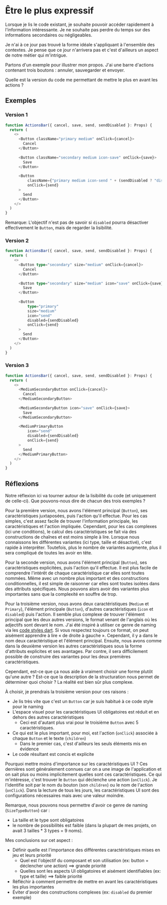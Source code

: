 # Être le plus expressif

Lorsque je lis le code existant, je souhaite pouvoir accéder rapidement à l'information intéressante.
Je ne souhaite pas perdre du temps sur des informations secondaires ou négligeables.

Je n'ai à ce jour pas trouvé la forme idéale s'appliquant à l'ensemble des contextes.
Je pense que ce jour n'arrivera pas et c'est d'ailleurs un aspect de notre métier qui m'intrigue.

Partons d'un exemple pour illustrer mon propos.
J'ai une barre d'actions contenant trois boutons : annuler, sauvegarder et envoyer.

Quelle est la version du code me permettant de mettre le plus en avant les actions ?

## Exemples

### Version 1

```typescript jsx
function ActionsBar({ cancel, save, send, sendDisabled }: Props) {
  return (
    <>
      <Button className="primary medium" onClick={cancel}>
        Cancel
      </Button>
    
      <Button className="secondary medium icon-save" onClick={save}>
        Save
      </Button>
    
      <Button
          className={"primary medium icon-send " + (sendDisabled ? "disabled" : "")}
          onClick={send}
      >
        Send
      </Button>
    </>
  )
}
```

Remarque: L'objectif n'est pas de savoir si `disabled` pourra désactiver effectivement le `Button`, mais de regarder la lisibilité.

### Version 2

```typescript jsx
function ActionsBar({ cancel, save, send, sendDisabled }: Props) {
  return (
    <>
      <Button type="secondary" size="medium" onClick={cancel}>
        Cancel
      </Button>
    
      <Button type="secondary" size="medium" icon="save" onClick={save}>
        Save
      </Button>
    
      <Button
          type="primary"
          size="medium"
          icon="send"
          disabled={sendDisabled}
          onClick={send}
      >
        Send
      </Button>
    </>
  )
}
```

### Version 3

```typescript jsx
function ActionsBar({ cancel, save, send, sendDisabled }: Props) {
  return (
    <>
      <MediumSecondaryButton onClick={cancel}>
        Cancel
      </MediumSecondaryButton>
    
      <MediumSecondaryButton icon="save" onClick={save}>
        Save
      </MediumSecondaryButton>
    
      <MediumPrimaryButton
          icon="send"
          disabled={sendDisabled}
          onClick={send}
      >
        Send
      </MediumPrimaryButton>
    </>
  )
}
```

## Réflexions

Notre réflexion ici va tourner autour de la lisibilité du code (et uniquement de celle-ci).
Que pouvons-nous dire de chacun des trois exemples ?


Pour la première version, nous avons l'élément principal (`Button`), ses caractéristiques juxtaposées, puis l'action qu'il effectue.
Pour les cas simples, c'est assez facile de trouver l'information principale, les caractéristiques et l'action impliquée.
Cependant, pour les cas complexes (ici une conditions), le calcul des caractéristiques se fait via des constructions de chaînes et est moins simple à lire.
Lorsque nous connaissons les différentes variantes (ici type, taille et désactivé), c'est rapide à interprêter.
Toutefois, plus le nombre de variantes augmente, plus il sera compliqué de toutes les avoir en tête.

Pour la seconde version, nous avons l'élément principal (`Button`), ses caractéristiques explicitées, puis l'action qu'il effectue.
Il est plus facile de comprendre l'intérêt de chaque caractéristique car elles sont toutes nommées.
Même avec un nombre plus important et des constructions conditionnelles, il est simple de raisonner car elles sont toutes isolées dans des attributs spécifiques.
Nous pouvons alors avoir des variantes plus importantes sans que la complexité en souffre de trop.

Pour la troisième version, nous avons deux caractéristiques (`Medium` et `Primary`), l'élément principale (`Button`), d'autres caractéristiques (`icon` et `disabled`) puis l'action.
Il semble plus complexe de trouver l'élément principal que les deux autres versions, le format venant de l'anglais où les adjectifs sont devant le nom.
J'ai été inspiré à utiliser ce genre de naming via les [code styles dart](https://dart.dev/guides/language/effective-dart/design#prefer-putting-the-most-descriptive-noun-last).
Si vous respectez toujours ce format, on peut aisément apprendre à lire « de droite à gauche ».
Cependant, il y a dans le nom deux caractéristique et l'élément principal.
Ensuite, nous avons comme dans la deuxième version les autres caractéristiques sous la forme d'attributs explicites et ses avantages.
Par contre, il sera difficilement possible de construire des variantes pour les deux premières caractéristiques.


Cependant, est-ce que ça nous aide à vraiment choisir une forme plutôt qu'une autre ?
Est-ce que la description de la structuration nous permet de déterminer quoi choisir ?
La réalité est bien sûr plus complexe.

À choisir, je prendrais la troisième version pour ces raisons :

* Je lis très vite que c'est un `Button` car je suis habitué à ce code style pour le naming
* L'espace visuel pour les caractéristiques UI obligatoires est réduit et en dehors des autres caractéristiques
  * Ceci est d'autant plus vrai pour le troisième `Button` avec 5 caractéristiques.
* Ce qui est le plus important, pour moi, est l'action (`onClick`) associée à chaque `Button` et le texte (`children`)
  * Dans le premier cas, c'est d'ailleurs les seuls éléments mis en évidence
* Le code résultant est concis et explicite

Pourquoi mettre moins d'importance sur les caractéristiques UI ?
Ces dernières sont généralement connues car on a une image de l'application et on sait plus ou moins implicitement quelles sont ces caractéristiques.
Ce qui m'intéresse, c'est trouver le `Button` qui déclenche une action (`onClick`).
Je l'identifie soit par le nom du bouton (son `children`) ou le nom de l'action (`onClick`).
Dans la lecture de tous les jours, les caractéristiques UI sont des configurations nécessaires mais avec une valeur moindre.

Remarque, nous pouvons nous permettre d'avoir ce genre de naming (`SizeTypeButton`) car :
* La taille et le type sont obligatoires
* le nombre de possibilités est faible (dans la plupart de mes projets, on avait 3 tailles * 3 types = 9 noms).


Mes conclusions sur cet aspect :

* Définir quelle est l'importance des différentes caractéristiques mises en jeu et leurs priorité
  * Quel est l'objectif du composant et son utilisation (ex: button = déclencher une action) ==> grande priorité
  * Quelles sont les aspects UI obligatoires et aisément identifiables (ex: type et taille) ==> faible priorité
* Réfléchir à comment permettre de mettre en avant les caractéristiques les plus importantes
* Éviter d'avoir des constructions complexes (ex: `disabled` du premier exemple)